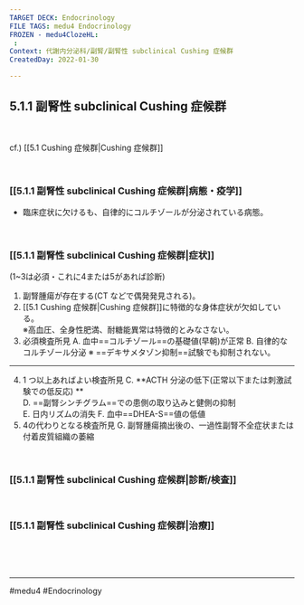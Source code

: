 ```yaml
---
TARGET DECK: Endocrinology
FILE TAGS: medu4 Endocrinology
FROZEN - medu4ClozeHL:
 : 
Context: 代謝内分泌科/副腎/副腎性 subclinical Cushing 症候群
CreatedDay: 2022-01-30

---
```


## 5.1.1 副腎性 subclinical Cushing 症候群

<br>

cf.) [[5.1 Cushing 症候群|Cushing 症候群]]

<br>

### [[5.1.1 副腎性 subclinical Cushing 症候群|病態・疫学]]
* 臨床症状に欠けるも、自律的にコルチゾールが分泌されている病態。

<br>

### [[5.1.1 副腎性 subclinical Cushing 症候群|症状]]
(1~3は必須・これに4または5があれば診断)
1. 副腎腫瘍が存在する(CT などで偶発発見される)。
2. [[5.1 Cushing 症候群|Cushing 症候群]]に特徴的な身体症状が欠如している。  
※高血圧、全身性肥満、耐糖能異常は特徴的とみなさない。 
3. 必須検査所見
  A. 血中==コルチゾール==の基礎値(早朝)が正常
  B. 自律的なコルチゾール分泌
  ※ ==デキサメタゾン抑制==試験でも抑制されない。 
  ---
4. 1 つ以上あればよい検査所見
  C. **ACTH 分泌の低下(正常以下または刺激試験での低反応) **  
  D. ==副腎シンチグラム==での患側の取り込みと健側の抑制  
  E. 日内リズムの消失
  F. 血中==DHEA-S==値の低値
5. 4の代わりとなる検査所見
  G. 副腎腫瘍摘出後の、一過性副腎不全症状または付着皮質組織の萎縮
<!--ID: 1643709295806-->


<br>

### [[5.1.1 副腎性 subclinical Cushing 症候群|診断/検査]]


<br>

### [[5.1.1 副腎性 subclinical Cushing 症候群|治療]]


<br><br><br>

---
#medu4 #Endocrinology 